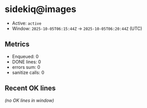 # sidekiq@images

- Active: `active`
- Window: `2025-10-05T06:15:44Z` → `2025-10-05T06:20:44Z` (UTC)

## Metrics
- Enqueued: 0
- DONE lines: 0
- errors sum: 0
- sanitize calls: 0

## Recent OK lines
_(no OK lines in window)_
